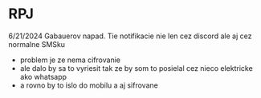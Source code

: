 # RPJ

6/21/2024
Gabauerov napad. Tie notifikacie nie len cez discord ale aj cez normalne SMSku
  - problem je ze nema cifrovanie
  - ale dalo by sa to vyriesit tak ze by som to posielal cez nieco elektricke ako whatsapp
  - a rovno by to islo do mobilu a aj sifrovane
